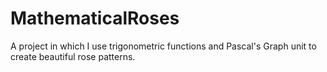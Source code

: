 # MathematicalRoses
A project in which I use trigonometric functions and Pascal's Graph unit to create beautiful rose patterns.
